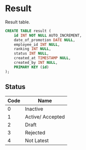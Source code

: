 # Result
Result table.

```sql
CREATE TABLE result (
	id INT NOT NULL AUTO_INCREMENT,
    date_of_promotion DATE NULL,
	employee_id INT NULL,
	ranking INT NULL,	
    status INT NULL,
 	created_at TIMESTAMP NULL,
   	created_by INT NULL,
	PRIMARY KEY (id)
);
```

## Status
| Code | Name |
| ---- | ---- |
| 0 | Inactive
| 1 | Active/ Accepted |
| 2 | Draft |
| 3 | Rejected |
| 4 | Not Latest |